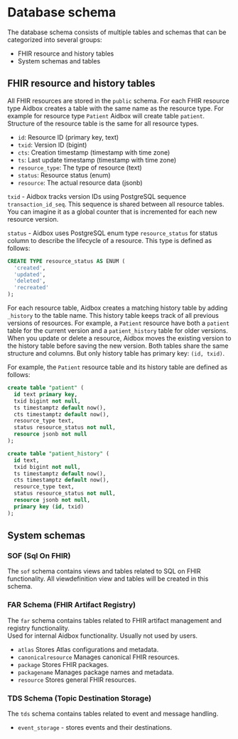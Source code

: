 # Database schema

The database schema consists of multiple tables and schemas that can be categorized into several groups:

* FHIR resource and history tables
* System schemas and tables

## FHIR resource and history tables

All FHIR resources are stored in the `public` schema. For each FHIR resource type Aidbox creates a table with the same name as the resource type. For example for resource type `Patient` Aidbox will create table `patient`. Structure of the resource table is the same for all resource types.

* `id`: Resource ID (primary key, text)
* `txid`:  Version ID (bigint)
* `cts`: Creation timestamp (timestamp with time zone)
* `ts`: Last update timestamp (timestamp with time zone)
* `resource_type`: The type of resource (text)
* `status`: Resource status (enum)
* `resource`: The actual resource data (jsonb)

`txid` - Aidbox tracks version IDs using PostgreSQL sequence `transaction_id_seq`. This sequence is shared between all resource tables. You can imagine it as a global counter that is incremented for each new resource version.

`status` - Aidbox uses PostgreSQL enum type `resource_status` for status column to describe the lifecycle of a resource. This type is defined as follows:

```sql
CREATE TYPE resource_status AS ENUM (
  'created', 
  'updated', 
  'deleted', 
  'recreated'
);    
```

For each resource table, Aidbox creates a matching history table by adding `_history` to the table name. This history table keeps track of all previous versions of resources. For example, a `Patient` resource have both a `patient` table for the current version and a `patient_history` table for older versions. When you update or delete a resource, Aidbox moves the existing version to the history table before saving the new version. Both tables share the same structure and columns. But only history table has primary key: `(id, txid)`.

For example, the `Patient` resource table and its history table are defined as follows:

```sql
create table "patient" (
  id text primary key,
  txid bigint not null,
  ts timestamptz default now(),
  cts timestamptz default now(),     
  resource_type text,                
  status resource_status not null,  
  resource jsonb not null            
);

create table "patient_history" (
  id text,               
  txid bigint not null,              
  ts timestamptz default now(),      
  cts timestamptz default now(),     
  resource_type text,                
  status resource_status not null,  
  resource jsonb not null,
  primary key (id, txid)
);
```



## System schemas

### SOF (Sql On FHIR)

The `sof` schema contains views and tables related to SQL on FHIR functionality. All viewdefinition view and tables will be created in this schema.

### FAR Schema (FHIR Artifact Registry)

The `far` schema contains tables related to FHIR artifact management and registry functionality.\
Used for internal Aidbox functionality. Usually not used by users.

* `atlas` Stores Atlas configurations and metadata.
* `canonicalresource` Manages canonical FHIR resources.
* `package` Stores FHIR packages.
* `packagename` Manages package names and metadata.
* `resource` Stores general FHIR resources.

### TDS Schema (Topic Destination Storage)

The `tds` schema contains tables related to event and message handling.

* `event_storage` - stores events and their destinations.
